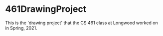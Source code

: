 # 461DrawingProject
This is the 'drawing project' that the CS 461 class at Longwood 
worked on in Spring, 2021.
